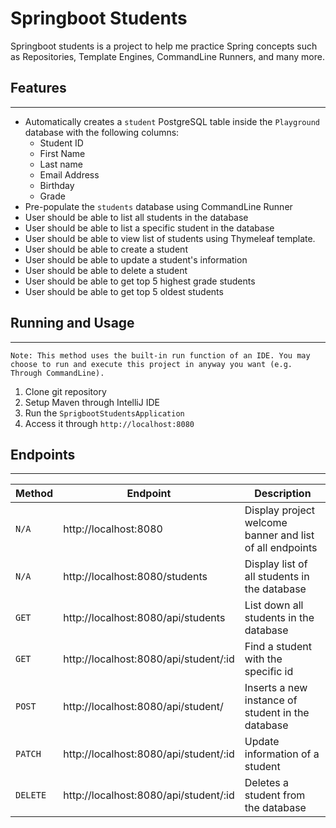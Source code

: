 # Springboot Students
Springboot students is a project to help me practice Spring concepts such as Repositories, Template Engines, CommandLine Runners, and many more.

## Features
<hr />

* Automatically creates a `student` PostgreSQL table inside the `Playground` database with the following columns:
  * Student ID
  * First Name
  * Last name
  * Email Address
  * Birthday
  * Grade
* Pre-populate the `students` database using CommandLine Runner
* User should be able to list all students in the database
* User should be able to list a specific student in the database
* User should be able to view list of students using Thymeleaf template. 
* User should be able to create a student
* User should be able to update a student's information
* User should be able to delete a student
* User should be able to get top 5 highest grade students
* User should be able to get top 5 oldest students

## Running and Usage
<hr />

``` 
Note: This method uses the built-in run function of an IDE. You may choose to run and execute this project in anyway you want (e.g. Through CommandLine). 
```
1. Clone git repository
2. Setup Maven through IntelliJ IDE
3. Run the `SprigbootStudentsApplication`
4. Access it through `http://localhost:8080`

## Endpoints
<hr />

| Method | Endpoint                               | Description                                               |
|-------|----------------------------------------|-----------------------------------------------------------|
| `N/A`   | http://localhost:8080                  | Display project welcome banner and list of all endpoints  |
| `N/A`   | http://localhost:8080/students         | Display list of all students in the database              |
| `GET`   | http://localhost:8080/api/students     | List down all students in the database                    |
| `GET`   | http://localhost:8080/api/student/:id  | Find a student with the specific id                       |
| `POST`  | http://localhost:8080/api/student/     | Inserts a new instance of student in the database         |
| `PATCH` | http://localhost:8080/api/student/:id  | Update information of a student                           |
| `DELETE`| http://localhost:8080/api/student/:id  | Deletes a student from the database                       |